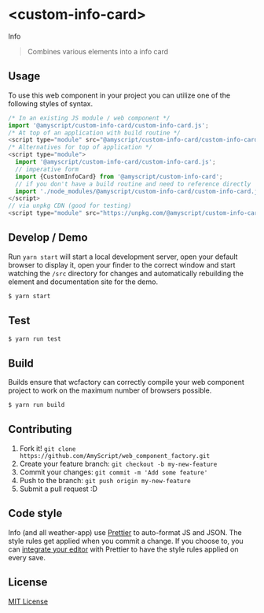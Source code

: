 # &lt;custom-info-card&gt;

Info

> Combines various elements into a info card

## Usage

To use this web component in your project you can utilize one of the following styles of syntax.

```js
/* In an existing JS module / web component */
import '@amyscript/custom-info-card/custom-info-card.js';
/* At top of an application with build routine */
<script type="module" src="@amyscript/custom-info-card/custom-info-card.js"></script>
/* Alternatives for top of application */
<script type="module">
  import '@amyscript/custom-info-card/custom-info-card.js';
  // imperative form
  import {CustomInfoCard} from '@amyscript/custom-info-card';
  // if you don't have a build routine and need to reference directly
  import './node_modules/@amyscript/custom-info-card/custom-info-card.js';
</script>
// via unpkg CDN (good for testing)
<script type="module" src="https://unpkg.com/@amyscript/custom-info-card/custom-info-card.js"></script>
```

## Develop / Demo

Run `yarn start` will start a local development server, open your default browser to display it, open your finder to the correct window and start watching the `/src` directory for changes and automatically rebuilding the element and documentation site for the demo.

```bash
$ yarn start
```

## Test

```bash
$ yarn run test
```

## Build

Builds ensure that wcfactory can correctly compile your web component project to
work on the maximum number of browsers possible.

```bash
$ yarn run build
```

## Contributing

1. Fork it! `git clone https://github.com/AmyScript/web_component_factory.git`
2. Create your feature branch: `git checkout -b my-new-feature`
3. Commit your changes: `git commit -m 'Add some feature'`
4. Push to the branch: `git push origin my-new-feature`
5. Submit a pull request :D

## Code style

Info (and all weather-app) use [Prettier][prettier] to auto-format JS and JSON. The style rules get applied when you commit a change. If you choose to, you can [integrate your editor][prettier-ed] with Prettier to have the style rules applied on every save.

[prettier]: https://github.com/prettier/prettier/
[prettier-ed]: https://github.com/prettier/prettier/#editor-integration
[polyserve]: https://github.com/Polymer/polyserve
[web-component-tester]: https://github.com/Polymer/web-component-tester

## License

[MIT License](http://opensource.org/licenses/MIT)
